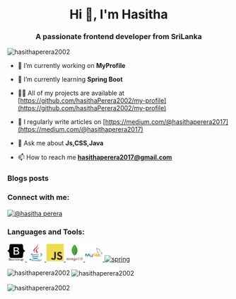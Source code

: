 <h1 align="center">Hi 👋, I'm Hasitha</h1>
<h3 align="center">A passionate frontend developer from SriLanka</h3>

<p align="left"> <img src="https://komarev.com/ghpvc/?username=hasithaperera2002&label=Profile%20views&color=0e75b6&style=flat" alt="hasithaperera2002" /> </p>


- 🔭 I’m currently working on **MyProfile**

- 🌱 I’m currently learning **Spring Boot**

- 👨‍💻 All of my projects are available at [https://github.com/hasithaPerera2002/my-profile](https://github.com/hasithaPerera2002/my-profile)

- 📝 I regularly write articles on [https://medium.com/@hasithaperera2017](https://medium.com/@hasithaperera2017)

- 💬 Ask me about **Js,CSS,Java**

- 📫 How to reach me **hasithaperera2017@gmail.com**

### Blogs posts
<!-- BLOG-POST-LIST:START -->
<!-- BLOG-POST-LIST:END -->

<h3 align="left">Connect with me:</h3>
<p align="left">
<a href="https://medium.com/@hasitha perera" target="blank"><img align="center" src="https://raw.githubusercontent.com/rahuldkjain/github-profile-readme-generator/master/src/images/icons/Social/medium.svg" alt="@hasitha perera" height="30" width="40" /></a>
</p>

<h3 align="left">Languages and Tools:</h3>
<p align="left"> <a href="https://getbootstrap.com" target="_blank" rel="noreferrer"> <img src="https://raw.githubusercontent.com/devicons/devicon/master/icons/bootstrap/bootstrap-plain-wordmark.svg" alt="bootstrap" width="40" height="40"/> </a> <a href="https://www.java.com" target="_blank" rel="noreferrer"> <img src="https://raw.githubusercontent.com/devicons/devicon/master/icons/java/java-original.svg" alt="java" width="40" height="40"/> </a> <a href="https://developer.mozilla.org/en-US/docs/Web/JavaScript" target="_blank" rel="noreferrer"> <img src="https://raw.githubusercontent.com/devicons/devicon/master/icons/javascript/javascript-original.svg" alt="javascript" width="40" height="40"/> </a> <a href="https://www.mongodb.com/" target="_blank" rel="noreferrer"> <img src="https://raw.githubusercontent.com/devicons/devicon/master/icons/mongodb/mongodb-original-wordmark.svg" alt="mongodb" width="40" height="40"/> </a> <a href="https://www.mysql.com/" target="_blank" rel="noreferrer"> <img src="https://raw.githubusercontent.com/devicons/devicon/master/icons/mysql/mysql-original-wordmark.svg" alt="mysql" width="40" height="40"/> </a> <a href="https://spring.io/" target="_blank" rel="noreferrer"> <img src="https://www.vectorlogo.zone/logos/springio/springio-icon.svg" alt="spring" width="40" height="40"/> </a> </p>

<p><img align="left" src="https://github-readme-stats.vercel.app/api/top-langs?username=hasithaperera2002&show_icons=true&locale=en&layout=compact" alt="hasithaperera2002" /></p>

<p>&nbsp;<img align="center" src="https://github-readme-stats.vercel.app/api?username=hasithaperera2002&show_icons=true&locale=en" alt="hasithaperera2002" /></p>

<p><img align="center" src="https://github-readme-streak-stats.herokuapp.com/?user=hasithaperera2002&" alt="hasithaperera2002" /></p>
